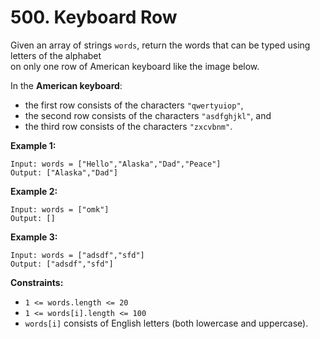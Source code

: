 # 500. Keyboard Row

Given an array of strings `words`, return the words that can be typed using letters of the alphabet  
on only one row of American keyboard like the image below.

In the **American keyboard**:

- the first row consists of the characters `"qwertyuiop"`,
- the second row consists of the characters `"asdfghjkl"`, and
- the third row consists of the characters `"zxcvbnm"`.

**Example 1:**

    Input: words = ["Hello","Alaska","Dad","Peace"]
    Output: ["Alaska","Dad"]

**Example 2:**

    Input: words = ["omk"]
    Output: []

**Example 3:**

    Input: words = ["adsdf","sfd"]
    Output: ["adsdf","sfd"]

**Constraints:**

- `1 <= words.length <= 20`
- `1 <= words[i].length <= 100`
- `words[i]` consists of English letters (both lowercase and uppercase).
